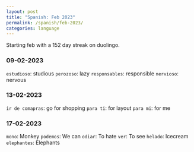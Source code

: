 ```yaml
---
layout: post
title: "Spanish: Feb 2023"
permalink: /spanish/feb-2023/
categories: language
---
```


Starting feb with a 152 day streak on duolingo. 

### 09-02-2023
`estudioso`: studious
`perozoso`: lazy
`responsables`: responsible
`nervioso`: nervous

### 13-02-2023
`ir de comapras`: go for shopping
`para ti`: for layout
`para mi`: for me

### 17-02-2023
`mono`: Monkey
`podemos`: We can
`odiar`: To hate
`ver`:  To see
`helado`: Icecream
`elephantes`: Elephants
